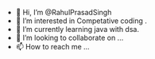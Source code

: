 - 👋 Hi, I’m @RahulPrasadSingh
- 👀 I’m interested in Competative coding .
- 🌱 I’m currently learning java with dsa.
- 💞️ I’m looking to collaborate on ...
- 📫 How to reach me ...

<!---
RahulPrasadSingh/RahulPrasadSingh is a ✨ special ✨ repository because its `README.md` (this file) appears on your GitHub profile.
You can click the Preview link to take a look at your changes.
--->
